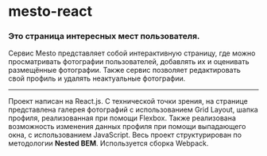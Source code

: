 # mesto-react

### Это страница интересных мест пользователя.

Сервис Mesto представляет собой интерактивную страницу, где можно просматривать фотографии пользователей, добавлять их и оценивать размещённые фотографии. Также сервис позволяет редактировать свой профиль и удалять неактуальные фотографии.

____
Проект написан на React.js. С технической точки зрения, на странице представлена галерея фотографий с использованием Grid Layout, шапка профиля, реализованная при помощи Flexbox. Также реализована возможность изменения данных профиля при помощи выпадающего окна, с использованием JavaScript.
Весь проект структурирован по методологии **Nested BEM**. Используется сборка Webpack.